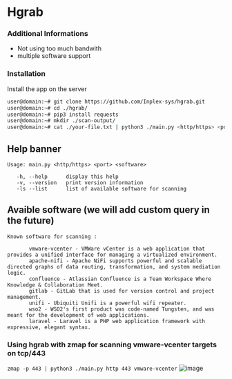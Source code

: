 # Hgrab

### Additional Informations
 - Not using too much bandwith
 - multiple software support

### Installation
Install the app on the server
```sh
user@domain:~# git clone https://github.com/Inplex-sys/hgrab.git
user@domain:~# cd ./hgrab/
user@domain:~# pip3 install requests
user@domain:~# mkdir ./scan-output/
user@domain:~# cat ./your-file.txt | python3 ./main.py <http/https> <port> <software>
```

## Help banner
```
Usage: main.py <http/https> <port> <software>

   -h, --help      display this help
   -v, --version   print version information
   -ls --list      list of available software for scanning
```

## Avaible software (we will add custom query in the future)
```
Known software for scanning :

       vmware-vcenter - VMWare vCenter is a web application that provides a unified interface for managing a virtualized environment.
       apache-nifi - Apache NiFi supports powerful and scalable directed graphs of data routing, transformation, and system mediation logic.
       confluence - Atlassian Confluence is a Team Workspace Where Knowledge & Collaboration Meet.
       gitlab - GitLab that is used for version control and project management.
       unifi - Ubiquiti Unifi is a powerful wifi repeater.
       wso2 - WSO2's first product was code-named Tungsten, and was meant for the development of web applications.
       laravel - Laravel is a PHP web application framework with expressive, elegant syntax.
```

### Using hgrab with **zmap** for scanning vmware-vcenter targets on **tcp/443**
`zmap -p 443 | python3 ./main.py http 443 vmware-vcenter`
![image](https://user-images.githubusercontent.com/69421356/189482048-43bbe0d5-db69-45e4-b665-db1360b7626d.png)

